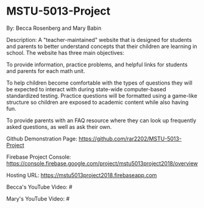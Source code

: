 # MSTU-5013-Project

By: Becca Rosenberg and Mary Babin

Description: A "teacher-maintained" website that is designed for students and parents to better understand concepts that their children are learning in school. The website has three main objectives:

To provide information, practice problems, and helpful links for students and parents for each math unit.

To help children become comfortable with the types of questions they will be expected to interact with during state-wide computer-based standardized testing. Practice questions will be formatted using a game-like structure so children are exposed to academic content while also having fun.

To provide parents with an FAQ resource where they can look up frequently asked questions, as well as ask their own.

Github Demonstration Page: https://github.com/rar2202/MSTU-5013-Project

Firebase Project Console: https://console.firebase.google.com/project/mstu5013project2018/overview

Hosting URL: https://mstu5013project2018.firebaseapp.com

Becca's YouTube Video: #

Mary's YouTube Video: #
